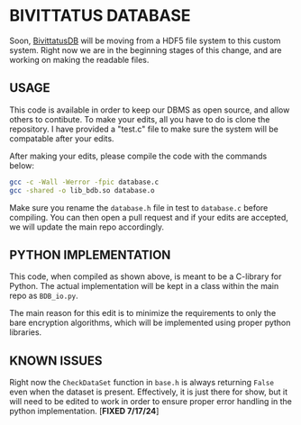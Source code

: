 # BIVITTATUS DATABASE
Soon, [BivittatusDB](https://github.com/HarbingerOfFire/bivittatusDB) will be moving from a HDF5 file system to this custom system. Right now we are in the beginning stages of this change, and are working on making the readable files. 

## USAGE
This code is available in order to keep our DBMS as open source, and allow others to contibute. To make your edits, all you have to do is clone the repository. I have provided a "test.c" file to make sure the system will be compatable after your edits.

After making your edits, please compile the code with the commands below:
```bash
gcc -c -Wall -Werror -fpic database.c
gcc -shared -o lib_bdb.so database.o
```
Make sure you rename the `database.h` file in test to `database.c` before compiling. You can then open a pull request and if your edits are accepted, we will update the main repo accordingly.

## PYTHON IMPLEMENTATION
This code, when compiled as shown above, is meant to be a C-library for Python. The actual implementation will be kept in a class within the main repo as `BDB_io.py`. 

The main reason for this edit is to minimize the requirements to only the bare encryption algorithms, which will be implemented using proper python libraries. 

## KNOWN ISSUES
Right now the `CheckDataSet` function in `base.h` is always returning `False` even when the dataset is present. Effectively, it is just there for show, but it will need to be edited to work in order to ensure proper error handling in the python implementation. [**FIXED 7/17/24**]